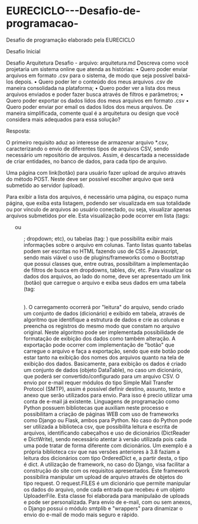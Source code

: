 # EURECICLO---Desafio-de-programacao-
Desafio de programação elaborado pela EURECICLO

Desafio Inicial


Desafio Arquitetura
Desafio - arquivo: arquitetura.md
Descreva como você projetaria um sistema online que atenda as histórias:
    • Quero poder enviar arquivos em formato .csv para o sistema, de modo que seja possível baixá-los depois.
    • Quero poder ler o conteúdo dos meus arquivos .csv de maneira consolidada na plataforma;
    • Quero poder ver a lista dos meus arquivos enviados e poder fazer busca através de filtros e parâmetros;
    • Quero poder exportar os dados lidos dos meus arquivos em formato .csv
    • Quero poder enviar por email os dados lidos dos meus arquivos. De maneira simplificada, comente qual é a arquitetura ou design que você considera mais adequados para essa solução?

Resposta:

O primeiro requisito aduz ao interesse de armazenar arquivo *.csv, caracterizando o envio de diferentes tipos de arquivos CSV, sendo necessário um repositório de arquivos. Assim, é descartada a necessidade de criar entidades, no banco de dados, para cada tipo de arquivo.

Uma página com link(botão) para usuário fazer upload de arquivo através do método POST. Neste deve ser possível escolher arquivo que será submetido ao servidor (upload).

Para exibir a lista dos arquivos, é necessário uma página, ou espaço numa página, que exiba esta listagem, podendo ser visualizada em sua totalidade ou por vínculo de arquivos ao usuário conectado, ou seja, visualizar apenas arquivos submetidos por ele. 
Esta visualização pode ocorrer em lista (tags: <ul> ou <ol>; dropdown; etc), ou tabelas (tag: <table>) que possibilita exibir mais informações sobre o arquivo em colunas. 
Tanto listas quanto tabelas podem ser escritas no HTML fazendo uso de CSS e Javascript, sendo mais viável o uso de plugins/frameworks como o Bootstrap que possui classes que, entre outras, possibilitam a implementação de filtros de busca em dropdowns, tables, div, etc.
Para visualizar os dados dos arquivos, ao lado do nome, deve ser apresentado um link (botão) que carregue o arquivo e exiba seus dados em uma tabela (tag: <table>).
O carregamento ocorrerá por "leitura" do arquivo, sendo criado um conjunto de dados (dicionário) e exibido em tabela, através de algoritmo que identifique a estrutura de dados e crie as colunas e preencha os registros do mesmo modo que constam no arquivo original. Neste algoritmo pode ser implementada possibilidade de formatação de exibição dos dados como também alteração.
A exportação pode ocorrer com implementação de "botão" que carregue o arquivo e faça a exportação, sendo que este botão pode estar tanto na exibição dos nomes dos arquivos quanto na tela de exibição dos dados.
Basicamente, para exibição os dados é criado um conjunto de dados (objeto DataTable), no caso um dicionário, que poderá ser convertido/configurado para um arquivo CSV.
O envio por e-mail requer módulos do tipo Simple Mail Transfer Protocol (SMTP), assim é possível definir destino, assunto, texto e anexo que serão utilizados para envio.  Para isso é precio utilizar uma conta de e-mail já existente.
Linguagens de programação como Python possuem bibliotecas que auxiliam neste processo e possibilitam a criação de páginas WEB com uso de frameworks como Django ou Flask, ambos para Python. 
No caso do Python pode ser utilizada a biblioteca csv, que possibilita leitura e escrita de arquivos, identificando cabeçalhos e uso de dicionários (DictReader e DictWrite), sendo necessário atentar à versão utilizada pois cada uma pode tratar de forma diferente com dicionários.
Um exemplo é a própria biblioteca csv que nas versões anteriores à 3.8 faziam a leitura dos dicionários com tipo OrderedDict e, a partir desta, o tipo é dict.
A utilização de framework, no caso do Django, visa facilitar a construção do site com os requisitos apresentados. Este framework possibilira manipular um upload de arquivo através de objetos do tipo request. O request.FILES é um dicionário que permite manipular os dados do arquivo, onde cada entrada que recebeu é um objeto UploaderFile. Esta classe foi elaborada para manipulaão de uploads e pode ser personalizada.
Para envio de e-mail, com ou sem anexos, o Django possui o módulo smtplib e "wrappers" para dinamizar o envio do e-mail de modo mais seguro e rápido.

